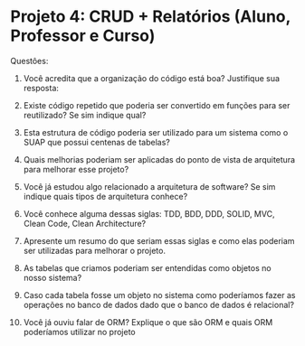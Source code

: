 # Projeto 4: CRUD + Relatórios (Aluno, Professor e Curso)

Questôes:
1. Você acredita que a organização do código está boa? Justifique sua resposta:

2. Existe código repetido que poderia ser convertido em funções para ser reutilizado? Se sim indique qual?

3. Esta estrutura de código poderia ser utilizado para um sistema como o SUAP que possui centenas de tabelas?

4. Quais melhorias poderiam ser aplicadas do ponto de vista de arquitetura para melhorar esse projeto?

5. Você já estudou algo relacionado a arquitetura de software? Se sim indique quais tipos de arquitetura conhece?

6. Você conhece alguma dessas siglas: TDD, BDD, DDD, SOLID, MVC, Clean Code, Clean Architecture?

7. Apresente um resumo do que seriam essas siglas e como elas poderiam ser utilizadas para melhorar o projeto.

8. As tabelas que criamos poderiam ser entendidas como objetos no nosso sistema?

9. Caso cada tabela fosse um objeto no sistema como poderíamos fazer as operações no banco de dados dado que o banco de dados é relacional?

10. Você já ouviu falar de ORM? Explique o que são ORM e quais ORM poderíamos utilizar no projeto
